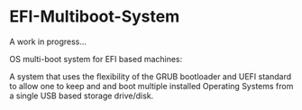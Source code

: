 # EFI-Multiboot-System

A work in progress...

OS multi-boot system for EFI based machines:

A system that uses the flexibility of the GRUB bootloader and UEFI standard to allow one to keep and and boot multiple installed Operating Systems from a single USB based storage drive/disk.
